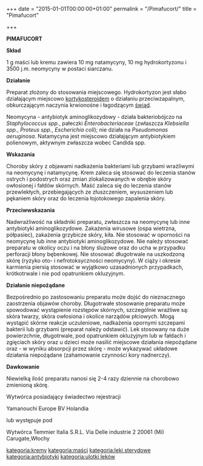 +++
date = "2015-01-01T00:00:00+01:00"
permalink = "/Pimafucort/"
title = "Pimafucort"

+++

**PIMAFUCORT**

**Skład**

1 g maści lub kremu zawiera 10 mg natamycyny, 10 mg hydrokortyzonu i 3500 j.m. neomycyny w postaci siarczanu.

**Działanie**

Preparat złożony do stosowania miejscowego. Hydrokortyzon jest słabo działającym miejscowo [kortykosteroidem](/atopedia/sterydy "wikilink") o działaniu przeciwzapalnym, obkurczającym naczynia krwionośne i łagodzącym [świąd](/atopedia/świąd "wikilink").

Neomycyna - antybiotyk aminoglikozydowy - działa bakteriobójczo na *Staphylococcus spp.*, pałeczki *Enterobacteriaceae* (zwłaszcza *Klebsiella spp.*, *Proteus spp.*, *Escherichia coli*); nie działa na *Pseudomonas aeruginosa*. Natamycyna jest miejscowo działającym antybiotykiem polienowym, aktywnym zwłaszcza wobec Candida spp.

**Wskazania**

Choroby skóry z objawami nadkażenia bakteriami lub grzybami wrażliwymi na neomycynę i natamycynę. Krem zaleca się stosować do leczenia stanów ostrych i podostrych oraz zmian zlokalizowanych w obrębie skóry owłosionej i fałdów skórnych. Maść zaleca się do leczenia stanów przewlekłych, przebiegających ze złuszczeniem, wysuszeniem lub pękaniem skóry oraz do leczenia łojotokowego zapalenia skóry.

**Przeciwwskazania**

Nadwrażliwość na składniki preparatu, zwłaszcza na neomycynę lub inne antybiotyki aminoglikozydowe. Zakażenia wirusowe (ospa wietrzna, półpasiec), zakażenia grzybicze skóry, kiła. Nie stosować w oporności na neomycynę lub inne antybiotyki aminoglikozydowe. Nie należy stosować preparatu w okolicy oczu i na błony śluzowe oraz do ucha w przypadku perforacji błony bębenkowej. Nie stosować długotrwale na uszkodzoną skórę (ryzyko oto- i nefrotoksyczności neomycyny). W ciąży i okresie karmienia piersią stosować w wyjątkowo uzasadnionych przypadkach, krótkotrwale i nie pod opatrunkiem okluzyjnym.

**Działanie niepożądane**

Bezpośrednio po zastosowaniu preparatu może dojść do nieznacznego zaostrzenia objawów choroby. Długotrwałe stosowanie preparatu może spowodować wystąpienie rozstępów skórnych, szczególnie wrażliwe są: skóra twarzy, skóra owłosiona i okolice narządów płciowych. Mogą wystąpić skórne reakcje uczuleniowe, nadkażenia opornymi szczepami bakterii lub grzybami (preparat należy odstawić). Lek stosowany na duże powierzchnie, długotrwale, pod opatrunkiem okluzyjnym lub w fałdach i zgięciach skóry oraz u dzieci może nasilić miejscowe działania niepożądane oraz - w wyniku absorpcji przez skórę - może wykazywać układowe działania niepożądane (zahamowanie czynności kory nadnerczy).

**Dawkowanie**

Niewielką ilość preparatu nanosi się 2-4 razy dziennie na chorobowo zmienioną skórę.

Wytwórca posiadający świadectwo rejestracji

Yamanouchi Europe BV Holandia

lub występuje pod

Wytwórca Temmier Italia S.R.L. Via Delle industrie 2 20061 (Mi) Carugate,Włochy

[kategoria:kremy](/atopedia/kategoria:kremy "wikilink") [kategoria:maści](/atopedia/kategoria:maści "wikilink") [kategoria:leki sterydowe](/atopedia/kategoria:leki_sterydowe "wikilink") [kategoria:antybiotyki](/atopedia/kategoria:antybiotyki "wikilink") [kategoria:ulotki leków](/atopedia/kategoria:ulotki_leków "wikilink")
